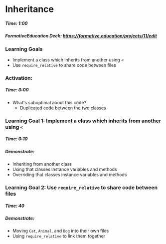 # Inheritance

##### Time: 1:00

##### FormativeEducation Deck: <https://formative.education/projects/11/edit>



### Learning Goals

- Implement a class which inherits from another using  `<` 
- Use `require_relative` to share code between files



### Activation: 

##### Time: 0:00

- What's suboptimal about this code?
  - Duplicated code between the two classes



### Learning Goal 1: Implement a class which inherits from another using  `<` 

##### Time: 0:10

##### Demonstrate:

* Inheriting from another class
* Using that classes instance variables and methods
* Overriding that classes instance variables and methods



### Learning Goal 2: Use `require_relative` to share code between files

##### Time: 40

##### Demonstrate:

* Moving `Cat`, `Animal`, and `Dog` into their own files
* Using `require_relative` to link them together